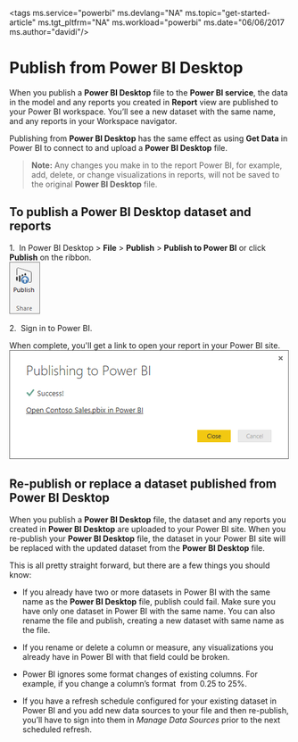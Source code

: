 ﻿<properties
   pageTitle="Publish from Power BI Desktop"
   description="Publish from Power BI Desktop"
   services="powerbi"
   documentationCenter=""
   authors="davidiseminger"
   manager="mblythe"
   backup=""
   editor=""
   tags=""
   qualityFocus="no"
   qualityDate=""/>

<tags
   ms.service="powerbi"
   ms.devlang="NA"
   ms.topic="get-started-article"
   ms.tgt_pltfrm="NA"
   ms.workload="powerbi"
   ms.date="06/06/2017
   ms.author="davidi"/>

# Publish from Power BI Desktop  

When you publish a **Power BI Desktop** file to the **Power BI service**, the data in the model and any reports you created in **Report** view are published to your Power BI workspace. You’ll see a new dataset with the same name, and any reports in your Workspace navigator.

Publishing from **Power BI Desktop** has the same effect as using **Get Data** in Power BI to connect to and upload a **Power BI Desktop** file.

>**Note:** Any changes you make in to the report Power BI, for example, add, delete, or change visualizations in reports, will not be saved to the original **Power BI Desktop** file.

## To publish a Power BI Desktop dataset and reports  
1.  In Power BI Desktop \> **File** \> **Publish** \> **Publish to Power BI** or click **Publish** on the ribbon.  
	![](media/powerbi-desktop-upload-desktop-files/PBID_Publish_PublishButton.png)

2.  Sign in to Power BI.

When complete, you'll get a link to open your report in your Power BI site.  
	![](media/powerbi-desktop-upload-desktop-files/PBID_Publish_Success.png)

## Re-publish or replace a dataset published from Power BI Desktop  
When you publish a **Power BI Desktop** file, the dataset and any reports you created in **Power BI Desktop** are uploaded to your Power BI site. When you re-publish your **Power BI Desktop** file, the dataset in your Power BI site will be replaced with the updated dataset from the **Power BI Desktop** file.

This is all pretty straight forward, but there are a few things you should know:

-   If you already have two or more datasets in Power BI with the same name as the **Power BI Desktop** file, publish could fail. Make sure you have only one dataset in Power BI with the same name. You can also rename the file and publish, creating a new dataset with same name as the file.

-   If you rename or delete a column or measure, any visualizations you already have in Power BI with that field could be broken. 

-   Power BI ignores some format changes of existing columns. For example, if you change a column’s format  from 0.25 to 25%.

-   If you have a refresh schedule configured for your existing dataset in Power BI and you add new data sources to your file and then re-publish, you’ll have to sign into them in *Manage Data Sources* prior to the next scheduled refresh.

